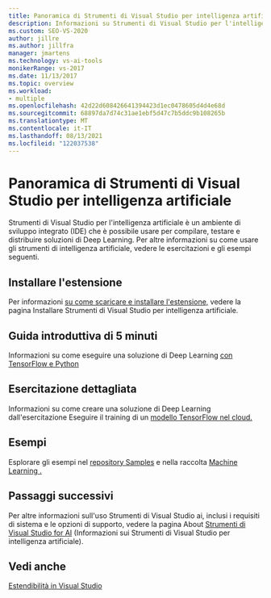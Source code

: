 ```yaml
---
title: Panoramica di Strumenti di Visual Studio per intelligenza artificiale
description: Informazioni su Strumenti di Visual Studio per l'intelligenza artificiale è un ambiente di sviluppo integrato (IDE) che è possibile usare per compilare, testare e distribuire soluzioni di Deep Learning.
ms.custom: SEO-VS-2020
author: jillre
ms.author: jillfra
manager: jmartens
ms.technology: vs-ai-tools
monikerRange: vs-2017
ms.date: 11/13/2017
ms.topic: overview
ms.workload:
- multiple
ms.openlocfilehash: 42d22d608426641394423d1ec0478605d4d4e68d
ms.sourcegitcommit: 68897da7d74c31ae1ebf5d47c7b5ddc9b108265b
ms.translationtype: MT
ms.contentlocale: it-IT
ms.lasthandoff: 08/13/2021
ms.locfileid: "122037538"
---
```

# <a name="overview-of-visual-studio-tools-for-ai"></a>Panoramica di Strumenti di Visual Studio per intelligenza artificiale

Strumenti di Visual Studio per l'intelligenza artificiale è un ambiente di sviluppo integrato (IDE) che è possibile usare per compilare, testare e distribuire soluzioni di Deep Learning. Per altre informazioni su come usare gli strumenti di intelligenza artificiale, vedere le esercitazioni e gli esempi seguenti.

## <a name="install-the-extension"></a>Installare l'estensione

Per informazioni [su come scaricare e installare l'estensione,](installation.md) vedere la pagina Installare Strumenti di Visual Studio per intelligenza artificiale.

## <a name="5-minute-quickstart"></a>Guida introduttiva di 5 minuti

Informazioni su come eseguire una soluzione di Deep Learning [con TensorFlow e Python](tensorflow-local.md)

## <a name="step-by-step-tutorial"></a>Esercitazione dettagliata

Informazioni su come creare una soluzione di Deep Learning dall'esercitazione Eseguire il training di un [modello TensorFlow nel cloud.](tensorflow-vm.md)

## <a name="samples"></a>Esempi

Esplorare gli esempi nel [repository Samples](https://github.com/Microsoft/samples-for-ai) e nella raccolta [Machine Learning .](https://gallery.cortanaintelligence.com/projects)

## <a name="next-steps"></a>Passaggi successivi

Per altre informazioni sull'uso Strumenti di Visual Studio ai, inclusi i requisiti di sistema e le opzioni di supporto, vedere la pagina About [Strumenti di Visual Studio for AI](about-ai-tools.md) (Informazioni sui Strumenti di Visual Studio per intelligenza artificiale).

## <a name="see-also"></a>Vedi anche
[Estendibilità in Visual Studio](../extensibility/index.yml?view=vs-2017&preserve-view=true)